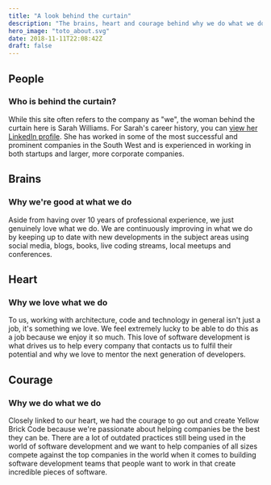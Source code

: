 ```yaml
---
title: "A look behind the curtain"
description: "The brains, heart and courage behind why we do what we do"
hero_image: "toto_about.svg"
date: 2018-11-11T22:08:42Z
draft: false
---
```

<div class="title-wrapper wide-title-wrapper has-text-centered" id="people">
    <h2 class="title is-2">People</h2>
    <h3 class="subtitle is-5 is-muted">Who is behind the curtain?</h3>
    <div class="divider is-centered"></div>
</div>
<div class="service-card mt-20">
    <p>
        While this site often refers to the company as "we", the woman behind the curtain here is Sarah Williams. For Sarah's career history, you can <a href="https://www.linkedin.com/in/sarah-williams-cardiff/" target="_blank">view her LinkedIn profile</a>. She has worked in some of the most successful and prominent companies in the South West and is experienced in working in both startups and larger, more corporate companies.
    </p>
</div>
<div class="title-wrapper wide-title-wrapper has-text-centered" id="brains">
    <h2 class="title is-2">Brains</h2>
    <h3 class="subtitle is-5 is-muted">Why we're good at what we do</h3>
    <div class="divider is-centered"></div>
</div>
<div class="service-card mt-20">
    <p>
        Aside from having over 10 years of professional experience, we just genuinely love what we do. We are continuously improving in what we do by keeping up to date with new developments in the subject areas using social media, blogs, books, live coding streams, local meetups and conferences.
    </p>
</div>
<div class="title-wrapper wide-title-wrapper has-text-centered" id="heart">
    <h2 class="title is-2">Heart</h2>
    <h3 class="subtitle is-5 is-muted">Why we love what we do</h3>
    <div class="divider is-centered"></div>
</div>
<div class="service-card mt-20">
    <p>
        To us, working with architecture, code and technology in general isn't just a job, it's something we love. We feel extremely lucky to be able to do this as a job because we enjoy it so much. This love of software development is what drives us to help every company that contacts us to fulfil their potential and why we love to mentor the next generation of developers.
    </p>
</div>
<div class="title-wrapper wide-title-wrapper has-text-centered" id="courage">
    <h2 class="title is-2">Courage</h2>
    <h3 class="subtitle is-5 is-muted">Why we do what we do</h3>
    <div class="divider is-centered"></div>
</div>
<div class="service-card mt-20">
    <p>
        Closely linked to our heart, we had the courage to go out and create Yellow Brick Code because we're passionate about helping companies be the best they can be. There are a lot of outdated practices still being used in the world of software development and we want to help companies of all sizes compete against the top companies in the world when it comes to building software development teams that people want to work in that create incredible pieces of software. 
    </p>
</div>